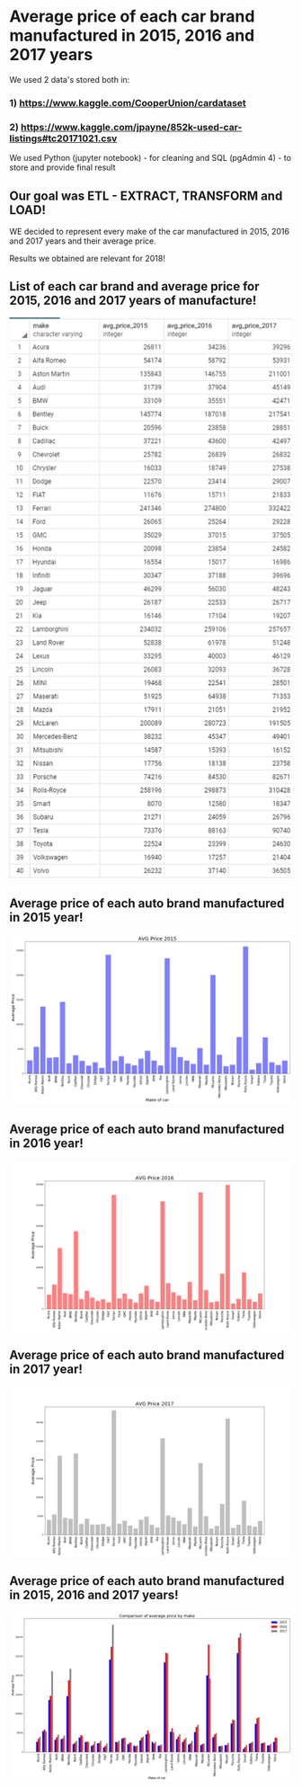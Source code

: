 # Average price of each car brand manufactured in 2015, 2016 and 2017 years

We used 2 data's stored both in:
### 1) https://www.kaggle.com/CooperUnion/cardataset 
### 2) https://www.kaggle.com/jpayne/852k-used-car-listings#tc20171021.csv

We used Python (jupyter notebook) - for cleaning and SQL (pgAdmin 4) - to store and provide final result

## Our goal was ETL - EXTRACT, TRANSFORM and LOAD!

WE decided to represent every make of the car manufactured in 2015, 2016 and 2017 years and their average price.

Results we obtained are relevant for 2018!

## List of each car brand and average price for 2015, 2016 and 2017 years of manufacture!

![List_of_avg_prices.png](Images/List_of_avg_prices.png)

## Average price of each auto brand manufactured in 2015 year!

![AVG_price_2015.png](Images/AVG_price_2015.png)

## Average price of each auto brand manufactured in 2016 year!

![AVG_price_2016.png](Images/AVG_price_2016.png)

## Average price of each auto brand manufactured in 2017 year!

![AVG_price_2017.png](Images/AVG_price_2017.png)

## Average price of each auto brand manufactured in 2015, 2016 and 2017 years!

![Comparison_of_avg_price.png](Images/Comparison_of_avg_price.png)

